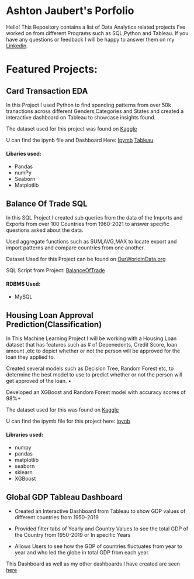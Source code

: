 # Ashton Jaubert's Porfolio
Hello! This Repository contains a list of Data Analytics related projects I've worked on from different Programs such as SQL,Python and Tableau. If you have any questions or feedback I will be happy to answer them on my [Linkedin](https://www.linkedin.com/in/ashtonjaubert/).

# Featured Projects:

## Card Transaction EDA
In this Project I used Python to find spending patterns from over 50k tranactions across different Genders,Categories and States and created a interactive dashboard on Tableau to showcase insights found.

The dataset used for this project was found on [Kaggle](https://www.kaggle.com/datasets/rajatsurana979/comprehensive-credit-card-transactions-dataset/data)

U can find the ipynb file and Dashboard Here: [Ipymb](https://github.com/AshtonJaubert/Portfolio/blob/main/CardTransactions.ipynb) [Tableau](https://public.tableau.com/app/profile/ashton.jaubert/viz/TransactionDataAnalysis_17097954017460/Dashboard1)
#### Libaries used: 
- Pandas
- numPy 
- Seaborn 
- Matplotlib

## Balance Of Trade SQL
In this SQL Project I created sub queries from the data of the Imports and Exports from over 100 Countries from 1960-2021 to answer specific questions asked about the data.

Used aggregate functions such as SUM,AVG,MAX to locate export and import patterns and compare countries from one another.
 


Dataset Used for this Project can be found on [OurWorldinData.org](https://ourworldindata.org/economic-growth)

SQL Script from Project: [BalanceOfTrade](https://github.com/AshtonJaubert/Portfolio/blob/main/Imports%26Exports.sql)
#### RDBMS Used:
- MySQL
 


## Housing Loan Approval Prediction(Classification)
In This Machine Learning Project I will be working with a Housing Loan dataset that has features such as # of Depenedents, Credit Score, loan amount ,etc to depict whether or not the person will be approved for the loan they applied to. 

Created several models such as Decision Tree, Random Forest etc, to determine the best model to use to predict whether or not the person will get approved of the loan. •
 
Developed an XGBoost and Random Forest model with accuracy scores of 98%+


The dataset used for this was found on [Kaggle](https://www.kaggle.com/datasets/architsharma01/loan-approval-prediction-dataset/data)

U can find the ipymb file for this project here: [ipynb](https://github.com/AshtonJaubert/Portfolio/blob/main/LoanApproval.ipynb)
#### Libraries used:
- numpy
- pandas
- matplotlib
- seaborn
- sklearn
- XGBoost
## Global GDP Tableau Dashboard

- Created an Interactive Dashboard from Tableau to show GDP values of different countries from 1950-2019 

- Provided filter tabs of Yearly and Country Values to see the total GDP of the Country from 1950-2019 or In specific Years

- Allows Users to see how the GDP of countries  fluctuates from year to year and who led the globe in total GDP from each year.


This Dashboard as well as my other dashboards I have created are seen [here](https://public.tableau.com/shared/G78HPBJ2X?:display_count=n&:origin=viz_share_link)

